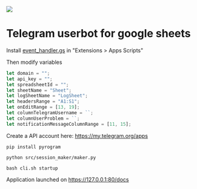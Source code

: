 [![][black-shield]][black]

[black]: http://github.com/psf/black

[black-shield]: https://img.shields.io/badge/code%20style-black-black.svg?style=for-the-badge&labelColor=gray

# Telegram userbot for google sheets

Install [event_handler.gs](google-scripts/event_handler.gs) in "Extensions > Apps Scripts"

Then modify variables

```js
let domain = "";
let api_key = "";
let spreadsheetId = "";
let sheetName = "Sheet";
let logSheetName = "LogSheet";
let headersRange = "A1:S1";
let onEditRange = [13, 19];
let columnTelegramUsername = ``;
let columnUserProblem = ``;
let notificationMessageColumnRange = [11, 15];
```

Create a API account here: https://my.telegram.org/apps

`pip install pyrogram
`

`python src/session_maker/maker.py
`

`bash cli.sh startup
`

Application launched on https://127.0.0.1:80/docs
